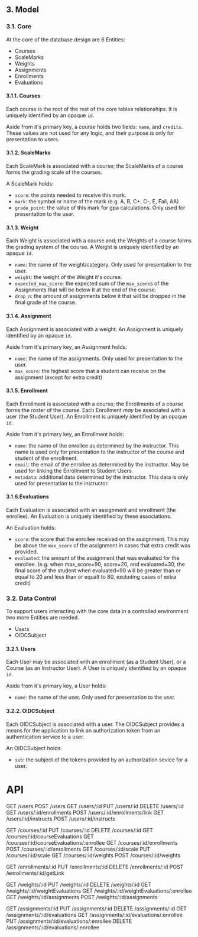 ## 3. Model

### 3.1. Core

At the core of the database design are 6 Entities:

- Courses
- ScaleMarks
- Weights
- Assignments
- Enrollments
- Evaluations

#### 3.1.1. Courses

Each course is the root of the rest of the core tables relationships. It is uniquely identified by an opaque `id`.

Aside from it's primary key, a course holds two fields: `name`, and `credits`. These values are not used for any logic, and their purpose is only for presentation to users.


#### 3.1.2. ScaleMarks

Each ScaleMark is associated with a course; the ScaleMarks of a course forms the grading scale of the courses.

A ScaleMark holds:

- `score`: the points needed to receive this mark.
- `mark`: the symbol or name of the mark (e.g. A, B, C+, C-, E, Fail, AA)
- `grade_point`: the value of this mark for gpa calculations. Only used for presentation to the user.

#### 3.1.3. Weight

Each Weight is associated with a course and; the Weights of a course forms the grading system of the course. A Weight is uniquely identified by an opaque `id`.

- `name`: the name of the weight/category. Only used for presentation to the user.
- `weight`: the weight of the Weight it's course.
- `expected_max_score`: the expected sum of the `max_score`s of the Assignments that will be below it at the end of the course.
- `drop_n`: the amount of assignments below it that will be dropped in the final grade of the course.

#### 3.1.4. Assignment

Each Assignment is associated with a weight. An Assignment is uniquely identified by an opaque `id`.

Aside from it's primary key, an Assignment holds:

- `name`: the name of the assignments. Only used for presentation to the user.
- `max_score`: the highest score that a student can receive on the assignment (except for extra credit)

#### 3.1.5. Enrollment

Each Enrollment is associated with a course; the Enrollments of a course forms the roster of the course. Each Enrollment *may* be associated with a user (the Student User). An Enrollment is uniquely identified by an opaque `id`.

Aside from it's primary key, an Enrollment holds:

- `name`: the name of the enrollee as determined by the instructor. This name is used only for presentation to the instructor of the course and student of the enrollment.
- `email`: the email of the enrollee as determined by the instructor. May be used for linking the Enrollment to Student Users.
- `metadata`: additional data determined by the instructor. This data is only used for presentation to the instructor.

#### 3.1.6.Evaluations

Each Evaluation is associated with an assignment and enrollment (the enrollee). An Evaluation is uniquely identified by these associations.

An Evaluation holds:

- `score`: the score that the enrollee received on the assignment. This may be above the `max_score` of the assignment in cases that extra credit was provided.
- `evaluated`: the amount of the assignment that was evaluated for the enrollee. (e.g. when max_score=90, score=20, and evaluated=30, the final score of the student when evaluated=90 will be greater than or equal to 20 and less than or equalt to 80, excluding cases of extra credit)

### 3.2. Data Control

To support users interacting with the core data in a controlled environment two more Entities are needed.

- Users
- OIDCSubject

#### 3.2.1. Users

Each User may be associated with an enrollment (as a Student User), or a Course (as an Instructor User). A User is uniquely identified by an opaque `id`.

Aside from it's primary key, a User holds:

- `name`: the name of the user. Only used for presentation to the user.

#### 3.2.2. OIDCSubject

Each OIDCSubject is associated with a user. The OIDCSubject provides a means for the application to link an authorization token from an authentication service to a user.

An OIDCSubject holds:

- `sub`: the subject of the tokens provided by an authorization sevice for a user.

# API

GET /users
POST /users
GET /users/:id
PUT /users/:id
DELETE /users/:id
GET /users/:id/enrollments
POST /users/:id/enrollments/link
GET /users/:id/instructs
POST /users/:id/instructs

GET /courses/:id
PUT /courses/:id
DELETE /courses/:id
GET /courses/:id/courseEvaluations
GET /courses/:id/courseEvaluations/:enrollee
GET /courses/:id/enrollments
POST /courses/:id/enrollments
GET /courses/:id/scale
PUT /courses/:id/scale
GET /courses/:id/weights
POST /courses/:id/weights

GET /enrollments/:id
PUT /enrollments/:id
DELETE /enrollments/:id
POST /enrollments/:id/getLink

GET /weights/:id
PUT /weights/:id
DELETE /weights/:id
GET /weights/:id/weightEvaluations
GET /weights/:id/weightEvaluations/:enrollee
GET /weights/:id/assignments
POST /weights/:id/assignments

GET /assignments/:id
PUT /assignments/:id
DELETE /assignments/:id
GET /assignments/:id/evaluations
GET /assignments/:id/evaluations/:enrollee
PUT /assignments/:id/evaluations/:enrollee
DELETE /assignments/:id/evaluations/:enrollee
